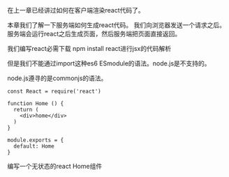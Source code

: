 在上一章已经讲过如何在客户端渲染react代码了。

本章我们了解一下服务端如何生成react代码。
我们向浏览器发送一个请求之后。服务端会运行react之后生成页面，然后服务端把页面直接返回。

我们编写react必需下载 npm install react进行jsx的代码解析

但是我们不能通过import这种es6 ESmodule的语法。node.js是不支持的。

node.js遵寻的是commonjs的语法。


```
const React = require('react')

function Home () {
  return (
    <div>home</div>
  )
}

module.exports = {
  default: Home
}
```

编写一个无状态的react Home组件